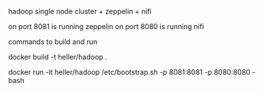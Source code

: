 hadoop single node cluster + zeppelin + nifi

on port 8081 is running zeppelin
on port 8080 is running nifi

commands to build and run

docker build  -t heller/hadoop .

docker run -it heller/hadoop /etc/bootstrap.sh -p 8081:8081 -p 8080:8080 -bash 
